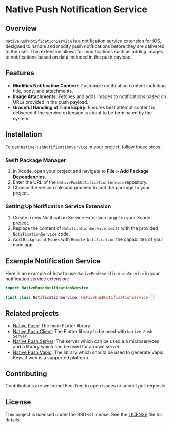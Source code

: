 # Native Push Notification Service

## Overview

`NativePushNotificationService` is a notification service extension for iOS, designed to handle and modify push notifications before they are delivered to the user. This extension allows for modifications such as adding images to notifications based on data included in the push payload.

## Features

- **Modifies Notification Content**: Customize notification content including title, body, and attachments.
- **Image Attachments**: Fetches and adds images to notifications based on URLs provided in the push payload.
- **Graceful Handling of Time Expiry**: Ensures best attempt content is delivered if the service extension is about to be terminated by the system.

## Installation

To use `NativePushNotificationService` in your project, follow these steps:

### Swift Package Manager

1. In Xcode, open your project and navigate to **File > Add Package Dependencies**.
2. Enter the URL of the `NativePushNotificationService` repository.
3. Choose the version rule and proceed to add the package to your project.

### Setting Up Notification Service Extension

1. Create a new Notification Service Extension target in your Xcode project.
2. Replace the content of `NotificationService.swift` with the provided `NotificationService` code.
3. Add `Background Modes` with `Remote Notification` the capabilites of your main app.

## Example Notification Service

Here is an example of how to use `NativePushNotificationService` in your notification service extension:

```swift
import NativePushNotificationService

final class NotificationService: NativePushNotificationService {}
```

## Related projects

- [Native Push](https://github.com/Native-Push/native_push): The main Flutter library
- [Native Push Client](https://github.com/Native-Push/native_push_client): The Flutter library to be used with `Native Push Server`
- [Native Push Server](https://github.com/Native-Push/native_push_server): The server which can be used a a microservices and a
  library which can be used for an own server.
- [Native Push Vapid](https://github.com/Native-Push/native_push_vapid): The library which should be used to generate Vapid Keys if
  web is a supported platform.

## Contributing

Contributions are welcome! Feel free to open issues or submit pull requests.

## License

This project is licensed under the BSD-3 License. See the [LICENSE](LICENSE) file for details.
